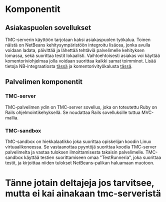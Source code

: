 # Komponentit
## Asiakaspuolen sovellukset
TMC-serverin käyttöön tarjotaan kaksi asiakaspuolen työkalua. Toinen näistä on NetBeans kehitysympäristöön integroitu lisäosa, jonka avulla voidaan ladata, päivittää ja lähettää tehtäviä palvelimelle kehityksen lomassa, sekä suorittaa testit lokaalisti. Vaihtoehtoisesti asiakas voi käyttää komentoriviohjelmaa jolla voidaan suorittaa kaikki samat toimminot. Lisää tietoja NB-integraatiosta [tässä](https://github.com/TMCee/tmc-netbeans) ja komentorivityökalusta [tässä](https://github.com/TMCee/tmc-client).

## Palvelimen komponentit
### TMC-server
TMC-palvelimen ydin on TMC-server sovellus, joka on toteutettu Ruby on Rails ohjelmointikehyksellä. Se noudattaa Rails sovelluksille tuttua MVC-mallia.

### TMC-sandbox
TMC-sandbox on hiekkalaatikko joka suorittaa opiskelijan koodin Linux virtuaalikoneessa. Se vastaanottaa pyyntöjä suorittaa koodia TMC-server palvelimelta ja vastaa tuloksen ilmoittamisesta takaisin palvelimelle. TMC-sandbox käyttää testien suorittamiseen omaa "TestRunneria", joka suorittaa testit, ja kirjoittaa niiden tulokset NetBeans-palikan haluamaan muotoon.

# Tänne jotain deltajeja jos tarvitsee, mutta ei kai ainakaan tmc-serveristä
